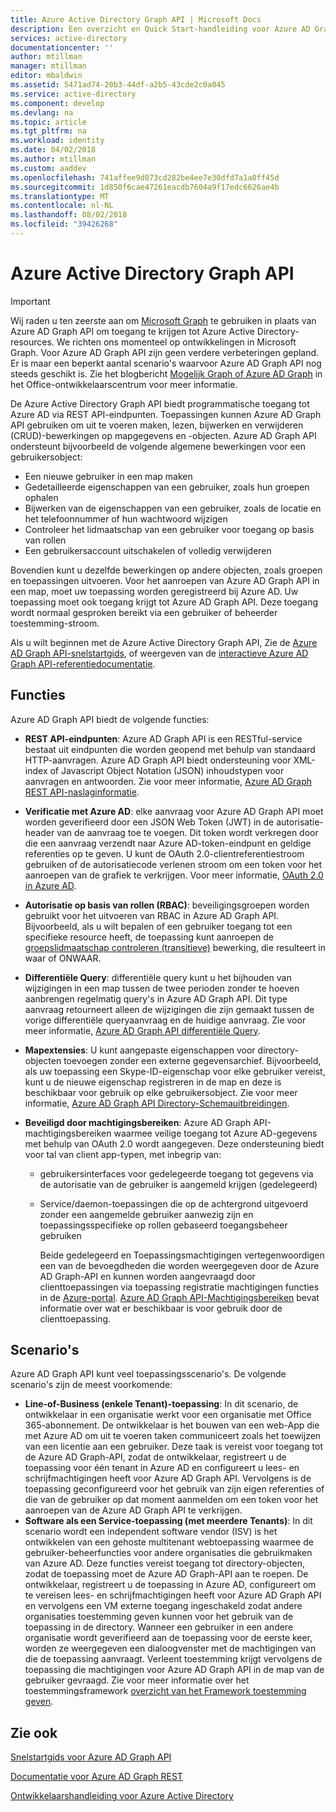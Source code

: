 ```yaml
---
title: Azure Active Directory Graph API | Microsoft Docs
description: Een overzicht en Quick Start-handleiding voor Azure AD Graph-API die programmatische toegang biedt tot Azure AD via REST API-eindpunten.
services: active-directory
documentationcenter: ''
author: mtillman
manager: mtillman
editor: mbaldwin
ms.assetid: 5471ad74-20b3-44df-a2b5-43cde2c0a045
ms.service: active-directory
ms.component: develop
ms.devlang: na
ms.topic: article
ms.tgt_pltfrm: na
ms.workload: identity
ms.date: 04/02/2018
ms.author: mtillman
ms.custom: aaddev
ms.openlocfilehash: 741affee9d073cd282be4ee7e30dfd7a1a0ff45d
ms.sourcegitcommit: 1d850f6cae47261eacdb7604a9f17edc6626ae4b
ms.translationtype: MT
ms.contentlocale: nl-NL
ms.lasthandoff: 08/02/2018
ms.locfileid: "39426268"
---
```

# <a name="azure-active-directory-graph-api"></a>Azure Active Directory Graph API
> [!IMPORTANT]
> Wij raden u ten zeerste aan om [Microsoft Graph](https://graph.microsoft.io/) te gebruiken in plaats van Azure AD Graph API om toegang te krijgen tot Azure Active Directory-resources. We richten ons momenteel op ontwikkelingen in Microsoft Graph. Voor Azure AD Graph API zijn geen verdere verbeteringen gepland. Er is maar een beperkt aantal scenario's waarvoor Azure AD Graph API nog steeds geschikt is. Zie het blogbericht [Mogelijk Graph of Azure AD Graph](https://dev.office.com/blogs/microsoft-graph-or-azure-ad-graph) in het Office-ontwikkelaarscentrum voor meer informatie.
> 
> 

De Azure Active Directory Graph API biedt programmatische toegang tot Azure AD via REST API-eindpunten. Toepassingen kunnen Azure AD Graph API gebruiken om uit te voeren maken, lezen, bijwerken en verwijderen (CRUD)-bewerkingen op mapgegevens en -objecten. Azure AD Graph API ondersteunt bijvoorbeeld de volgende algemene bewerkingen voor een gebruikersobject:

* Een nieuwe gebruiker in een map maken
* Gedetailleerde eigenschappen van een gebruiker, zoals hun groepen ophalen
* Bijwerken van de eigenschappen van een gebruiker, zoals de locatie en het telefoonnummer of hun wachtwoord wijzigen
* Controleer het lidmaatschap van een gebruiker voor toegang op basis van rollen
* Een gebruikersaccount uitschakelen of volledig verwijderen

Bovendien kunt u dezelfde bewerkingen op andere objecten, zoals groepen en toepassingen uitvoeren. Voor het aanroepen van Azure AD Graph API in een map, moet uw toepassing worden geregistreerd bij Azure AD. Uw toepassing moet ook toegang krijgt tot Azure AD Graph API. Deze toegang wordt normaal gesproken bereikt via een gebruiker of beheerder toestemming-stroom.

Als u wilt beginnen met de Azure Active Directory Graph API, Zie de [Azure AD Graph API-snelstartgids](active-directory-graph-api-quickstart.md), of weergeven van de [interactieve Azure AD Graph API-referentiedocumentatie](https://msdn.microsoft.com/Library/Azure/Ad/Graph/api/api-catalog).

## <a name="features"></a>Functies
Azure AD Graph API biedt de volgende functies:

* **REST API-eindpunten**: Azure AD Graph API is een RESTful-service bestaat uit eindpunten die worden geopend met behulp van standaard HTTP-aanvragen. Azure AD Graph API biedt ondersteuning voor XML-index of Javascript Object Notation (JSON) inhoudstypen voor aanvragen en antwoorden. Zie voor meer informatie, [Azure AD Graph REST API-naslaginformatie](https://msdn.microsoft.com/Library/Azure/Ad/Graph/api/api-catalog).
* **Verificatie met Azure AD**: elke aanvraag voor Azure AD Graph API moet worden geverifieerd door een JSON Web Token (JWT) in de autorisatie-header van de aanvraag toe te voegen. Dit token wordt verkregen door die een aanvraag verzendt naar Azure AD-token-eindpunt en geldige referenties op te geven. U kunt de OAuth 2.0-clientreferentiestroom gebruiken of de autorisatiecode verlenen stroom om een token voor het aanroepen van de grafiek te verkrijgen. Voor meer informatie, [OAuth 2.0 in Azure AD](https://msdn.microsoft.com/library/azure/dn645545.aspx).
* **Autorisatie op basis van rollen (RBAC)**: beveiligingsgroepen worden gebruikt voor het uitvoeren van RBAC in Azure AD Graph API. Bijvoorbeeld, als u wilt bepalen of een gebruiker toegang tot een specifieke resource heeft, de toepassing kunt aanroepen de [groepslidmaatschap controleren (transitieve)](https://msdn.microsoft.com/Library/Azure/Ad/Graph/api/functions-and-actions#checkMemberGroups) bewerking, die resulteert in waar of ONWAAR.
* **Differentiële Query**: differentiële query kunt u het bijhouden van wijzigingen in een map tussen de twee perioden zonder te hoeven aanbrengen regelmatig query's in Azure AD Graph API. Dit type aanvraag retourneert alleen de wijzigingen die zijn gemaakt tussen de vorige differentiële queryaanvraag en de huidige aanvraag. Zie voor meer informatie, [Azure AD Graph API differentiële Query](https://msdn.microsoft.com/Library/Azure/Ad/Graph/howto/azure-ad-graph-api-differential-query).
* **Mapextensies**: U kunt aangepaste eigenschappen voor directory-objecten toevoegen zonder een externe gegevensarchief. Bijvoorbeeld, als uw toepassing een Skype-ID-eigenschap voor elke gebruiker vereist, kunt u de nieuwe eigenschap registreren in de map en deze is beschikbaar voor gebruik op elke gebruikersobject. Zie voor meer informatie, [Azure AD Graph API Directory-Schemauitbreidingen](https://msdn.microsoft.com/Library/Azure/Ad/Graph/howto/azure-ad-graph-api-directory-schema-extensions).
* **Beveiligd door machtigingsbereiken**: Azure AD Graph API-machtigingsbereiken waarmee veilige toegang tot Azure AD-gegevens met behulp van OAuth 2.0 wordt aangegeven. Deze ondersteuning biedt voor tal van client app-typen, met inbegrip van:
  
  * gebruikersinterfaces voor gedelegeerde toegang tot gegevens via de autorisatie van de gebruiker is aangemeld krijgen (gedelegeerd)
  * Service/daemon-toepassingen die op de achtergrond uitgevoerd zonder een aangemelde gebruiker aanwezig zijn en toepassingsspecifieke op rollen gebaseerd toegangsbeheer gebruiken
    
    Beide gedelegeerd en Toepassingsmachtigingen vertegenwoordigen een van de bevoegdheden die worden weergegeven door de Azure AD Graph-API en kunnen worden aangevraagd door clienttoepassingen via toepassing registratie machtigingen functies in de [Azure-portal](https://portal.azure.com). [Azure AD Graph API-Machtigingsbereiken](https://msdn.microsoft.com/Library/Azure/Ad/Graph/howto/azure-ad-graph-api-permission-scopes) bevat informatie over wat er beschikbaar is voor gebruik door de clienttoepassing.

## <a name="scenarios"></a>Scenario's
Azure AD Graph API kunt veel toepassingsscenario's. De volgende scenario's zijn de meest voorkomende:

* **Line-of-Business (enkele Tenant)-toepassing**: In dit scenario, de ontwikkelaar in een organisatie werkt voor een organisatie met Office 365-abonnement. De ontwikkelaar is het bouwen van een web-App die met Azure AD om uit te voeren taken communiceert zoals het toewijzen van een licentie aan een gebruiker. Deze taak is vereist voor toegang tot de Azure AD Graph-API, zodat de ontwikkelaar, registreert u de toepassing voor één tenant in Azure AD en configureert u lees- en schrijfmachtigingen heeft voor Azure AD Graph API. Vervolgens is de toepassing geconfigureerd voor het gebruik van zijn eigen referenties of die van de gebruiker op dat moment aanmelden om een token voor het aanroepen van de Azure AD Graph API te verkrijgen.
* **Software als een Service-toepassing (met meerdere Tenants)**: In dit scenario wordt een independent software vendor (ISV) is het ontwikkelen van een gehoste multitenant webtoepassing waarmee de gebruiker-beheerfuncties voor andere organisaties die gebruikmaken van Azure AD. Deze functies vereist toegang tot directory-objecten, zodat de toepassing moet de Azure AD Graph-API aan te roepen. De ontwikkelaar, registreert u de toepassing in Azure AD, configureert om te vereisen lees- en schrijfmachtigingen heeft voor Azure AD Graph API en vervolgens een VM externe toegang ingeschakeld zodat andere organisaties toestemming geven kunnen voor het gebruik van de toepassing in de directory. Wanneer een gebruiker in een andere organisatie wordt geverifieerd aan de toepassing voor de eerste keer, worden ze weergegeven een dialoogvenster met de machtigingen van die de toepassing aanvraagt. Verleent toestemming krijgt vervolgens de toepassing die machtigingen voor Azure AD Graph API in de map van de gebruiker gevraagd. Zie voor meer informatie over het toestemmingsframework [overzicht van het Framework toestemming geven](active-directory-integrating-applications.md).

## <a name="see-also"></a>Zie ook
[Snelstartgids voor Azure AD Graph API](active-directory-graph-api-quickstart.md)

[Documentatie voor Azure AD Graph REST](https://msdn.microsoft.com/Library/Azure/Ad/Graph/api/api-catalog)

[Ontwikkelaarshandleiding voor Azure Active Directory](azure-ad-developers-guide.md)

